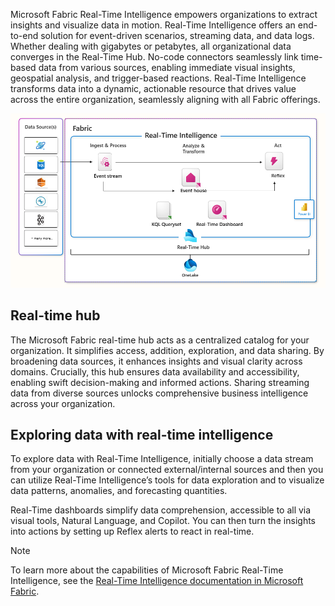Microsoft Fabric Real-Time Intelligence empowers organizations to extract insights and visualize data in motion. Real-Time Intelligence offers an end-to-end solution for event-driven scenarios, streaming data, and data logs. Whether dealing with gigabytes or petabytes, all organizational data converges in the Real-Time Hub. No-code connectors seamlessly link time-based data from various sources, enabling immediate visual insights, geospatial analysis, and trigger-based reactions. Real-Time Intelligence transforms data into a dynamic, actionable resource that drives value across the entire organization, seamlessly aligning with all Fabric offerings.

![Diagram of the architecture of Real-Time Intelligence in Microsoft Fabric.](../media/real-time-intelligence.png)

## Real-time hub

The Microsoft Fabric real-time hub acts as a centralized catalog for your organization. It simplifies access, addition, exploration, and data sharing. By broadening data sources, it enhances insights and visual clarity across domains. Crucially, this hub ensures data availability and accessibility, enabling swift decision-making and informed actions. Sharing streaming data from diverse sources unlocks comprehensive business intelligence across your organization.

## Exploring data with real-time intelligence

To explore data with Real-Time Intelligence, initially choose a data stream from your organization or connected external/internal sources and then you can utilize Real-Time Intelligence’s tools for data exploration and to visualize data patterns, anomalies, and forecasting quantities.

Real-Time dashboards simplify data comprehension, accessible to all via visual tools, Natural Language, and Copilot. You can then turn the insights into actions by setting up Reflex alerts to react in real-time.

> [!NOTE]
> To learn more about the capabilities of Microsoft Fabric Real-Time Intelligence, see the [Real-Time Intelligence documentation in Microsoft Fabric](/fabric/real-time-intelligence/).
